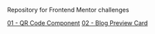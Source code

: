 Repository for Frontend Mentor challenges

[01 - QR Code Component](https://ahanlixu.github.io/fm-challenges/01-qr-code-component/)
[02 - Blog Preview Card](https://ahanlixu.github.io/fm-challenges/02-blog-preview-card/)
